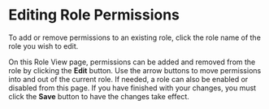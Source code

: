 [title]: # (Editing Role Permissions)
[tags]: # (XXX)
[priority]: # (50)

# Editing Role Permissions

To add or remove permissions to an existing role, click the role name of the role you wish to edit.

On this Role View page, permissions can be added and removed from the role by clicking the **Edit** button. Use the arrow buttons to move permissions into and out of the current role. If needed, a role can also be enabled or disabled from this page. If you have finished with your changes, you must click the **Save** button to have the changes take effect.
